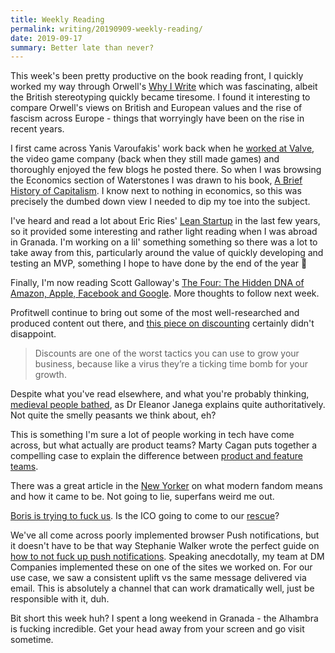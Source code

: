 ```yaml
---
title: Weekly Reading
permalink: writing/20190909-weekly-reading/
date: 2019-09-17
summary: Better late than never?
---
```


This week's been pretty productive on the book reading front, I quickly worked my way through Orwell's [Why I Write](https://www.goodreads.com/book/show/24104049-why-i-write) which was fascinating, albeit the British stereotyping quickly became tiresome. I found it interesting to compare Orwell's views on British and European values and the rise of fascism across Europe - things that worryingly have been on the rise in recent years.

I first came across Yanis Varoufakis' work back when he [worked at Valve](http://blogs.valvesoftware.com/economics/), the video game company (back when they still made games) and thoroughly enjoyed the few blogs he posted there. So when I was browsing the Economics section of Waterstones I was drawn to his book, [A Brief History of Capitalism](https://www.goodreads.com/book/show/39808472-talking-to-my-daughter). I know next to nothing in economics, so this was precisely the dumbed down view I needed to dip my toe into the subject.

I've heard and read a lot about Eric Ries' [Lean Startup](https://www.goodreads.com/book/show/12969026-the-lean-startup) in the last few years, so it provided some interesting and rather light reading when I was abroad in Granada. I'm working on a lil' something something so there was a lot to take away from this, particularly around the value of quickly developing and testing an MVP, something I hope to have done by the end of the year 👀

Finally, I'm now reading Scott Galloway's [The Four: The Hidden DNA of Amazon, Apple, Facebook and Google](https://www.goodreads.com/book/show/36166396-the-four). More thoughts to follow next week.

Profitwell continue to bring out some of the most well-researched and produced content out there, and [this piece on discounting](https://www.profitwell.com/blog/how-do-discounts-impact-growth) certainly didn't disappoint.

> Discounts are one of the worst tactics you can use to grow your business, because like a virus they’re a ticking time bomb for your growth.

Despite what you've read elsewhere, and what you're probably thinking, [medieval people bathed](https://going-medieval.com/2019/08/02/i-assure-you-medieval-people-bathed/), as Dr Eleanor Janega explains quite authoritatively. Not quite the smelly peasants we think about, eh?

This is something I'm sure a lot of people working in tech have come across, but what actually are product teams? Marty Cagan puts together a compelling case to explain the difference between [product and feature teams](https://svpg.com/product-vs-feature-teams/).

There was a great article in the [New Yorker](https://www.newyorker.com/magazine/2019/09/16/superfans-a-love-story) on what modern fandom means and how it came to be. Not going to lie, superfans weird me out.

[Boris is trying to fuck us](https://www.buzzfeed.com/alexspence/boris-johnson-dominic-cummings-voter-data). Is the ICO going to come to our [rescue](https://twitter.com/ICOnews/status/1172085036012711936)?

We've all come across poorly implemented browser Push notifications, but it doesn't have to be that way Stephanie Walker wrote the perfect guide on [how to not fuck up push notifications](https://stephaniewalter.design/blog/the-ultimate-guide-to-not-fck-up-push-notifications/). Speaking anecdotally, my team at DM Companies implemented these on one of the sites we worked on. For our use case, we saw a consistent uplift vs the same message delivered via email. This is absolutely a channel that can work dramatically well, just be responsible with it, duh.

Bit short this week huh? I spent a long weekend in Granada - the Alhambra is fucking incredible. Get your head away from your screen and go visit sometime.
